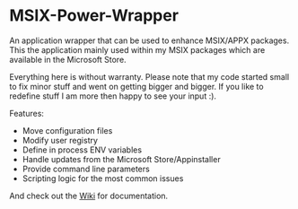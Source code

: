 # MSIX-Power-Wrapper
An application wrapper that can be used to enhance MSIX/APPX packages. This the application mainly used within my MSIX packages which are available in the Microsoft Store.

Everything here is without warranty. Please note that my code started small to fix minor stuff and went on getting bigger and bigger. If you like to redefine stuff I am more then happy to see your input :).

Features:
- Move configuration files
- Modify user registry
- Define in process ENV variables
- Handle updates from the Microsoft Store/Appinstaller
- Provide command line parameters
- Scripting logic for the most common issues

And check out the <a href="https://github.com/Weatherlights/MSIX-Power-Wrapper/wiki">Wiki</a> for documentation.
